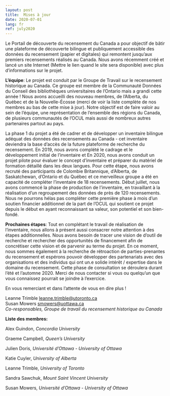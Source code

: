 ```yaml
---
layout: post
title:  Mises à jour
date: 2020-07-01
lang: fr
ref: july2020
---
```

Le Portail de découverte du recensement du Canada a pour objectif de bâtir une plateforme de découverte bilingue et publiquement accessible des données du recensement (papier et digitales) qui remontent jusqu’aux premiers recensements réalisés au Canada. Nous avons récemment créé et lancé un site Internet (Mettre le lien quand le site sera disponible) avec plus d’informations sur le projet.  

**L’équipe**: Le projet est conduit par le Groupe de Travail sur le recensement historique au Canada. Ce groupe est membre de la Communauté Données du Conseil des bibliothèques universitaires de l’Ontario mais a grandi cette année ! Nous avons accueilli des nouveau membres, de l’Alberta, du Québec et de la Nouvelle-Écosse (merci de voir la liste complète de nos membres au bas de cette mise à jour). Notre objectif est de faire valoir au sein de l’équipe, une représentation de l’ensemble des régions du Canada, de plusieurs communautés de l’OCUL mais aussi de nombreux autres partenaires partout au pays.  

La phase 1 du projet a été de cadrer et de développer un inventaire bilingue adéquat des données des recensements au Canada - cet inventaire deviendra la base d’accès de la future plateforme de recherche du recensement.
En 2019, nous avons complété le cadrage et le développement initial de l’inventaire et
En 2020, nous avons conduit un projet pilote pour évaluer le concept d’inventaire et préparer du matériel de formation détaillé dans les deux langues. Pour cette étape, nous avons recruté des participants de Colombie Britannique, d’Alberta, de Saskatchewan, d’Ontario et du Québec et ce merveilleux groupe a été en capacité de compléter l’inventaire de 18 recensements.
Début juillet, nous avons commencé la phase de production de l’inventaire, en travaillant à la réalisation d’un regroupement des données de près de 120 recensements. Nous ne pourrons hélas pas compléter cette première phase à mois d’un soutien financier additionnel de la part de l’OCUL qui soutient ce projet depuis le début en ayant reconnaissant sa valeur, son potentiel et son bien-fondé.

**Prochaines étapes**: Tout en complétant le travail de réalisation de l’inventaire, nous allons à présent aussi consacrer notre attention à des étapes additionnelles.
Nous avons besoin de tracer une vision de d’outil de recherche et rechercher des opportunités de financement afin de concrétiser cette vision et de parvenir au terme du projet. En ce moment, nous sommes également à la recherche de rétroaction de parties-prenantes du recensement et espérons pouvoir développer des partenariats avec des organisations et des individus qui ont un.e solide intérêt / expertise dans le domaine du recensement. Cette phase de consultation se déroulera durant l’été et l’automne 2020. Merci de nous contacter si vous ou quelqu’un que vous connaissez pourrait se joindre à l’exercice.

En vous remerciant et dans l’attente de vous en dire plus !

Leanne Trimble <leanne.trimble@utoronto.ca>  
Susan Mowers <smowers@uottawa.ca>  
*Co-responsables, Groupe de travail du recensement historique au Canada*

**Liste des membres:**

Alex Guindon, *Concordia University*

Graeme Campbell, *Queen’s University*

Julien Doris, *Université d’Ottawa - University of Ottawa*

Katie Cuyler, *University of Alberta*

Leanne Trimble, *University of Toronto*

Sandra Sawchuk, *Mount Saint Vincent University*

Susan Mowers, *Université d’Ottawa - University of Ottawa*
